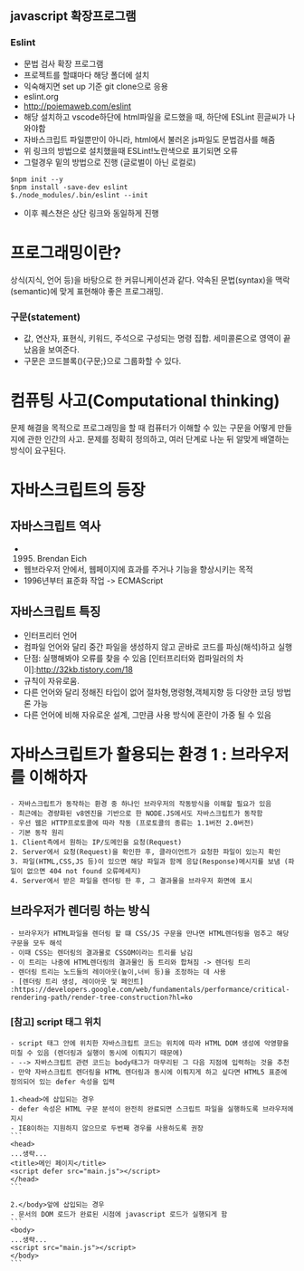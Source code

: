 ## javascript 확장프로그램

### Eslint
- 문법 검사 확장 프로그램
- 프로젝트를 할떄마다 해당 폴더에 설치
- 익숙해지면 set up 기준 git clone으로 응용
- eslint.org
- http://poiemaweb.com/eslint
- 해당 설치하고 vscode하단에 html파일을 로드했을 때, 하단에 ESLint 흰글씨가 나와야함
- 자바스크립트 파일뿐만이 아니라, html에서 불러온 js파일도 문법검사를 해줌
- 위 링크의 방법으로 설치했을때 ESLint!노란색으로 표기되면 오류
- 그럴경우 밑의 방법으로 진행 (글로벌이 아닌 로컬로)
```
$npm init --y
$npm install -save-dev eslint
$./node_modules/.bin/eslint --init
```
- 이후 퀘스쳔은 상단 링크와 동일하게 진행


# 프로그래밍이란?
상식(지식, 언어 등)을 바탕으로 한 커뮤니케이션과 같다. 약속된 문법(syntax)을 맥락(semantic)에 맞게 표현해야 좋은 프로그래밍.

### 구문(statement)
- 값, 연산자, 표현식, 키워드, 주석으로 구성되는 명령 집합. 세미콜론으로 영역이 끝났음을 보여준다.
- 구문은 코드블록(){구문;}으로 그룹화할 수 있다.

# 컴퓨팅 사고(Computational thinking)
문제 해결을 목적으로 프로그래밍을 할 때 컴퓨터가 이해할 수 있는 구문을 어떻게 만들지에 관한 인간의 사고. 문제를 정확히 정의하고, 여러 단계로 나눈 뒤 알맞게 배열하는 방식이 요구된다.

# 자바스크립트의 등장
## 자바스크립트 역사
  - 1995. Brendan Eich
  - 웹브라우저 안에서, 웹페이지에 효과를 주거나 기능을 향상시키는 목적
  - 1996년부터 표준화 작업 -> ECMAScript

## 자바스크립트 특징
  - 인터프리터 언어
  - 컴파일 언어와 달리 중간 파일을 생성하지 않고 곧바로 코드를 파싱(해석)하고 실행
  - 단점: 실행해봐야 오류를 찾을 수 있음
[인터프리터와 컴파일러의 차이]:http://32kb.tistory.com/18
  - 규칙이 자유로움.
  - 다른 언어와 달리 정해진 타입이 없어 절차형,명령형,객체지향 등 다양한 코딩 방법론 가능
  - 다른 언어에 비해 자유로운 설계, 그만큼 사용 방식에 혼란이 가중 될 수 있음

# 자바스크립트가 활용되는 환경 1 : 브라우저를 이해하자
    - 자바스크립트가 동작하는 환경 중 하나인 브라우저의 작동방식을 이해할 필요가 있음
    - 최근에는 경량화된 v8엔진을 기반으로 한 NODE.JS에서도 자바스크립트가 동작함
    - 우선 웹은 HTTP프로토콜에 따라 작동 (프로토콜의 종류는 1.1버전 2.0버전)
    - 기본 동작 원리
    1. Client측에서 원하는 IP/도메인을 요청(Request)
    2. Server에서 요청(Request)을 확인한 후, 클라이언트가 요청한 파일이 있는지 확인
    3. 파일(HTML,CSS,JS 등)이 있으면 해당 파일과 함께 응답(Response)메시지를 보냄 (파일이 없으면 404 not found 오류메세지)  
    4. Server에서 받은 파일을 렌더링 한 후, 그 결과물을 브라우저 화면에 표시

## 브라우저가 렌더링 하는 방식
    - 브라우저가 HTML파일을 렌더링 할 떄 CSS/JS 구문을 만나면 HTML렌더링을 멈추고 해당 구문을 모두 해석
    - 이때 CSS는 렌더링의 결과물로 CSSOM이라는 트리를 남김
    - 이 트리는 나중에 HTML렌더링의 결과물인 돔 트리와 합쳐짐 -> 렌더링 트리
    - 렌더링 트리는 노드들의 레이아웃(높이,너비 등)을 조정하는 데 사용
    - [렌더링 트리 생성, 레이아웃 및 페인트]
    :https://developers.google.com/web/fundamentals/performance/critical-rendering-path/render-tree-construction?hl=ko

### [참고] script 태그 위치
    - script 태그 안에 위치한 자바스크립트 코드는 위치에 따라 HTML DOM 생성에 악영향을 미칠 수 있음 (렌더링과 실행이 동시에 이뤄지기 때문에)
    - --> 자바스크립트 관련 코드는 body태그가 마무리된 그 다음 지점에 입력하는 것을 추천
    - 만약 자바스크립트 렌더링을 HTML 렌더링과 동시에 이뤄지게 하고 싶다면 HTML5 표준에 정의되어 있는 defer 속성을 입력

    1.<head>에 삽입되는 경우
    - defer 속성은 HTML 구문 분석이 완전히 완료되면 스크립트 파일을 실행하도록 브라우저에 지시
    - IE8이하는 지원하지 않으므로 두번째 경우를 사용하도록 권장
    ```
    <head>
    ...생략...
    <title>메인 페이지</title>
    <script defer src="main.js"></script>
    </head>
    ```

    2.</body>앞에 삽입되는 경우
    - 문서의 DOM 로드가 완료된 시점에 javascript 로드가 실행되게 함
    ```
    <body>
    ...생략...
    <script src="main.js"></script>
    </body>
    ```
